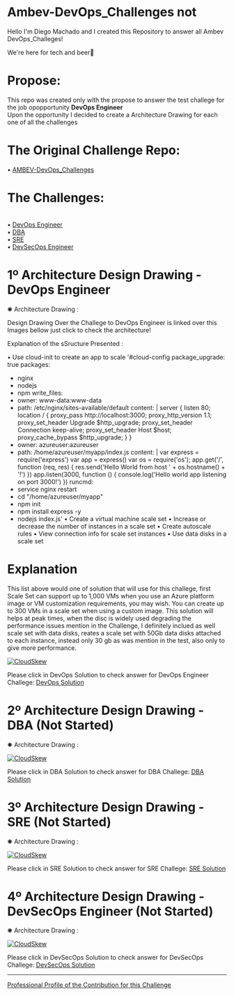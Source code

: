 # Ambev-DevOps_Challenges not 
Hello I'm Diego Machado and I created this Repository to answer all Ambev DevOps_Challeges! 
<p>We're here for tech and beer<span>&#127866;</span></p>

# Propose:

This repo was created only with the propose to answer the test challege for the job opopportunity <b>DevOps Engineer</b>
<br>Upon the opportunity I decided to create a Architecture Drawing for each one of all the challenges</br>
 
# The Original Challenge Repo:
•	[AMBEV-DevOps_Challenges](https://github.com/cervejaria-ambev/DevOps_Challenges/)

# The Challenges:
<br>•	[DevOps Engineer](https://github.com/cervejaria-ambev/DevOps_Challenges/blob/master/devops.md)</br>
•	[DBA](https://github.com/cervejaria-ambev/DevOps_Challenges/blob/master/dbre.md)
<br>•	[SRE](https://github.com/cervejaria-ambev/DevOps_Challenges/blob/master/sre.md)</br>
•	[DevSecOps Engineer](https://github.com/cervejaria-ambev/DevOps_Challenges/blob/master/devsecops.md)</br>



# 1º Architecture Design Drawing - DevOps Engineer

<span>&#10042;</span>  Architecture Drawing :

Design Drawing Over the Challege to DevOps Engineer is linked over this Images bellow just click to check the architecture!

Explanation of the sSructure Presented :

• Use cloud-init to create an app to scale 
'#cloud-config
package_upgrade: true
packages:
  - nginx
  - nodejs
  - npm
write_files:
  - owner: www-data:www-data
  - path: /etc/nginx/sites-available/default
    content: |
      server {
        listen 80;
        location / {
          proxy_pass http://localhost:3000;
          proxy_http_version 1.1;
          proxy_set_header Upgrade $http_upgrade;
          proxy_set_header Connection keep-alive;
          proxy_set_header Host $host;
          proxy_cache_bypass $http_upgrade;
        }
      }
  - owner: azureuser:azureuser
  - path: /home/azureuser/myapp/index.js
    content: |
      var express = require('express')
      var app = express()
      var os = require('os');
      app.get('/', function (req, res) {
        res.send('Hello World from host ' + os.hostname() + '!')
      })
      app.listen(3000, function () {
        console.log('Hello world app listening on port 3000!')
      })
runcmd:
  - service nginx restart
  - cd "/home/azureuser/myapp"
  - npm init
  - npm install express -y
  - nodejs index.js'
• Create a virtual machine scale set
• Increase or decrease the number of instances in a scale set
• Create autoscale rules
• View connection info for scale set instances
• Use data disks in a scale set

# Explanation

This list above would one of solution that will use for this challege, first Scale Set can support up to 1,000 VMs when you use an Azure platform image or VM customization requirements, you may wish. You can create up to 300 VMs in a scale set when using a custom image. This solution will helps at peak times, when the disc is widely used degrading the performance  issues mention in the Challenge, I definitely inclued as well scale set with data disks, reates a scale set with 50Gb data disks attached to each instance, instead only 30 gb as was mention in the test, also only to give more performance.


[![CloudSkew](https://cloudskewprod.azureedge.net/assets/misc/landing-page-hero-2.jpg)](https://app.cloudskew.com/viewer/705e048b-18d5-42df-a439-909b0a033501)


Please click in DevOps Solution to check answer for DevOps Engineer Challege:
[DevOps Solution](https://github.com/dimachDevNetOps/Ambev-Test/blob/master/devops.md)

# 2º Architecture Design Drawing - DBA (Not Started)

<span>&#10042;</span>  Architecture Drawing :

[![CloudSkew](https://cloudskewprod.azureedge.net/assets/misc/landing-page-hero-2.jpg)](https://www.cloudskew.com/)

Please click in DBA Solution to check answer for DBA Challege:
[DBA Solution](https://github.com/dimachDevNetOps/Ambev-Test/blob/master/dbre.md)

# 3º Architecture Design Drawing - SRE (Not Started)

<span>&#10042;</span>  Architecture Drawing :

[![CloudSkew](https://cloudskewprod.azureedge.net/assets/misc/landing-page-hero-2.jpg)](https://www.cloudskew.com/)

Please click in SRE Solution to check answer for SRE Challege:
[SRE Solution](https://github.com/dimachDevNetOps/Ambev-Test/blob/master/sre.md)

# 4º Architecture Design Drawing - DevSecOps Engineer (Not Started)

<span>&#10042;</span>  Architecture Drawing :

[![CloudSkew](https://cloudskewprod.azureedge.net/assets/misc/landing-page-hero-2.jpg)](https://www.cloudskew.com/)

Please click in DevSecOps Solution to check answer for DevSecOps Challege:
[DevSecOps Solution](https://github.com/dimachDevNetOps/Ambev-Test/blob/master/devsecops.md)
	
_______________________________________________________________________________________________________________________________	
	
[Professional Profile of the Contribution for this Challenge](https://www.linkedin.com/in/%E2%98%81-diego-machado-%E2%88%9E-06355969/)	
